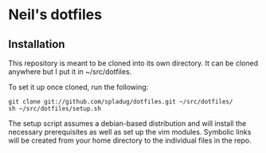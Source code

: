 Neil's dotfiles
===============

Installation
------------

This repository is meant to be cloned into its own directory. It can be cloned
anywhere but I put it in ~/src/dotfiles.

To set it up once cloned, run the following:

    git clone git://github.com/spladug/dotfiles.git ~/src/dotfiles/
    sh ~/src/dotfiles/setup.sh

The setup script assumes a debian-based distribution and will install the
necessary prerequisites as well as set up the vim modules. Symbolic links will
be created from your home directory  to the individual files in the repo.
